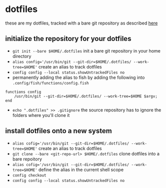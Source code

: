 # dotfiles

these are my dotfiles, tracked with a bare git repository as described [here](https://atlassian.com/git/tutorials/dotfiles)

## initialize the repository for your dotfiles
- `git init --bare $HOME/.dotfiles` init a bare git repository in your home directory
- `alias config='/usr/bin/git --git-dir=$HOME/.dotfiles/ --work-tree=$HOME'` create an alias to track dotfiles
- `config config --local status.showUntrackedFiles no`
- permanently adding the alias to fish by adding the following into `.config/fish/functions/config.fish`
```
functions config
    /usr/bin/git --git-dir=$HOME/.dotfiles/ --work-tree=$HOME $argv;
end
```
- `echo ".dotfiles" >> .gitignore` the source repository has to ignore the folders where you'll clone it

## install dotfiles onto a new system
- `alias cofig='/usr/bin/git --git-dir=$HOME/.dotfiles/ --work-tree=$HOME'` create an alias to track dotfiles
- `git clone --bare <git-repo-url> $HOME/.dotfiles` clone dotfiles into a bare repoitory
- `alias cofig='/usr/bin/git --git-dir=$HOME/.dotfiles/ --work-tree=$HOME'` define the alias in the current shell scope
- `config checkout`
- `config config --local status.showUntrackedFiles no`